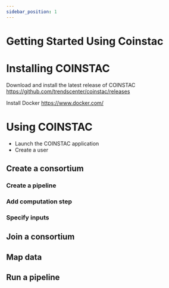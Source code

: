 ```yaml
---
sidebar_position: 1
---
```


# Getting Started Using Coinstac

# Installing COINSTAC
Download and install the latest release of COINSTAC https://github.com/trendscenter/coinstac/releases

Install Docker https://www.docker.com/

# Using COINSTAC
- Launch the COINSTAC application
- Create a user


## Create a consortium

### Create a pipeline

### Add computation step

### Specify inputs
## Join a consortium

## Map data

## Run a pipeline